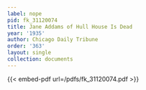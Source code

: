 ```yaml
---
label: nope
pid: fk_31120074
title: Jane Addams of Hull House Is Dead
year: '1935'
author: Chicago Daily Tribune
order: '363'
layout: single
collection: documents
---
```



{{< embed-pdf url=/pdfs/fk_31120074.pdf >}}